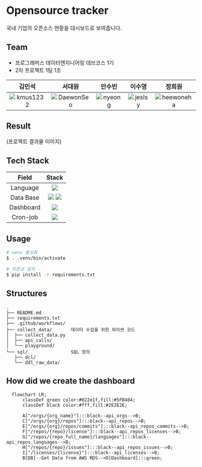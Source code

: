 # Opensource tracker

국내 기업의 오픈소스 현황을 대시보드로 보여줍니다.


## Team

- 프로그래머스 데이터엔지니어링 데브코스 1기
- 2차 프로젝트 1팀 1조

| 김민석 | 서대원 | 안수빈 | 이수영 | 정희원 |
|:---:|:---:|:---:|:---:|:---:|
| ![kmus1232](https://github.com/kmus1232.png) | ![DaewonSeo](https://github.com/DaewonSeo.png) | ![nyeong](https://github.com/nyeong.png) | ![jeslsy](https://github.com/jeslsy.png) | ![heewoneha](https://github.com/heewoneha.png) |


## Result
(프로젝트 결과물 이미지)


## Tech Stack

| Field | Stack |
|:---:|:---:|
| Language | <img src="https://img.shields.io/badge/Python-3776AB?style=for-the-badge&logo=Python&logoColor=white"/> |
| Data Base | <img src="https://img.shields.io/badge/Amazon RDS-232F3E?style=for-the-badge&logo=amazonaws&logoColor=white"/> <img src="https://img.shields.io/badge/PostgreSQL-336791?style=for-the-badge&logo=postgresql&logoColor=white"/>  |
| Dashboard | <img src="https://img.shields.io/badge/Preset-04B404?style=for-the-badge&logo=preset&logoColor=white"/> |
| Cron-job | <img src="https://img.shields.io/badge/github actions-181717?style=for-the-badge&logo=githubactions&logoColor=white"> |


## Usage

```bash
# venv 활성화
$ . .venv/bin/activate

# 의존성 설치
$ pip install -r requirements.txt
```


## Structures

```
.
├── README.md
├── requirements.txt
├── .github/workflows/
├── collect_data/       데이터 수집을 위한 파이썬 코드
│  ├── collect_data.py
│  ├── api_calls/
│  └── playground/
└── sql/                SQL 정의
   ├── dcl/
   └── ddl_raw_data/
```


## How did we create the dashboard

```mermaid
  flowchart LR;
      classDef green color:#022e1f,fill:#5FB404;
      classDef black color:#fff,fill:#2E2E2E;

      A["/orgs/{org_name}"]:::black--api_orgs-->B;
      C["/orgs/{org}/repos"]:::black--api_repos-->B;
      E["/orgs/{org}/repos/commits"]:::black--api_repos_commits-->B;
      F["/repos/{repo}/license"]:::black--api_repos_licenses-->B;
      G["/repos/{repo_full_name}/languages"]:::black--api_repos_languages-->B;
      H["/repos/{repo}/issues"]:::black--api_repos_issues-->B;
      I["/licenses/{license}"]:::black--api_licenses-->B;
      B[DB]--Get Data from AWS RDS-->D[Dashboard]:::green;
```
